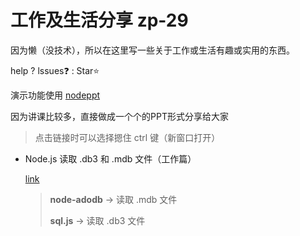 # 工作及生活分享 zp-29

因为懒（没技术），所以在这里写一些关于工作或生活有趣或实用的东西。

help ? lssues:question: : Star:star: 

演示功能使用 [nodeppt](https://github.com/ksky521/nodeppt)

因为讲课比较多，直接做成一个个的PPT形式分享给大家


> 点击链接时可以选择摁住 ctrl 键（新窗口打开）

- Node.js 读取 .db3 和 .mdb 文件（工作篇）

  [link](http://zp-29.com:2929/md/ReadDb3File.md)

  > **node-adodb** -> 读取 .mdb 文件
  >
  > **sql.js** -> 读取 .db3 文件

